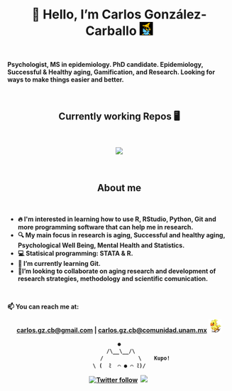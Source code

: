 <p>
   <h1 align = "center"><b>👋 Hello, I’m Carlos González-Carballo    <img src = "https://github.com/GoodNameCarlos/GoodNameCarlos/blob/main/FF_Blackmage.gif" alt = "" width="30"></h1>
</p>
<br />

<p>Psychologist, MS in epidemiology. PhD candidate. Epidemiology, Successful & Healthy aging, Gamification, and Research. Looking for ways to make things easier and better.</p>
<br />

<h2 align = "center"> Currently working Repos 🖥️</h2>
<br />

<p align = "center">
   <a href = "https://github.com/GoodNameCarlos/Successful_and_Healthy_Aging-SR_MA"> <img align ="" src = "https://github-readme-stats.vercel.app/api/pin/?username=GoodNameCarlos&repo=Successful_and_Healthy_Aging-SR_MA&theme=algolia&show_icons=true" />
</a>
</p>

<br />

<h2 align = "center"> About me </h2>
<br />

-  🔥 I'm interested in learning how to use R, RStudio, Python, Git and more programming software that can help me in research.  
-  🔍 My main focus in research is aging, Successful and healthy aging, Psychological Well Being, Mental Health and Statistics.
- 💻 Statisical programming: **STATA & R**. 
- 🌱 I’m currently learning Git.
- 📄I’m looking to collaborate on aging research and development of research strategies, methodology and scientific comunication.  
<br />

📫 **You can reach me at:** 
 
<div align = "center"> 
   <a href = "mailto:carlos.gz.cb@gmail.com">carlos.gz.cb@gmail.com</a> | <a href = "mailto:carlos.gz.cb@comunidad.unam.mx">carlos.gz.cb@comunidad.unam.mx</a>   
   <img src = "https://github.com/GoodNameCarlos/GoodNameCarlos/blob/main/Chocobo.gif" alt = "" width="30">

    ●
     /\__\__/\
              /           \    Kupo!
    \ (  ﾐ  ⌒ ● ⌒ ﾐ)/

   <a href = "https://twitter.com/GoodNameCarlos"><img src = "https://img.shields.io/twitter/url?style=social&url=https%3A%2F%2Ftwitter.com%2FGoodNameCarlos" alt = "Twitter follow"/></a>&nbsp;
   <a href = "https://twitter.com/GoodNameCarlos?ref_src=twsrc%5Etfw"><img src = "https://img.shields.io/twitter/follow/GoodNameCarlos?style=social"/></a>&nbsp;
</div>

<!---
GoodNameCarlos/GoodNameCarlos is a ✨ special ✨ repository because its `README.md` (this file) appears on your GitHub profile.
You can click the Preview link to take a look at your changes.
--->
